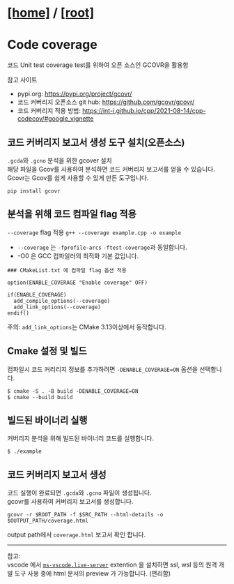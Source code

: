 [[home]](./README.md) / [[root]](../README.md)
===

# Code coverage  

코드 Unit test coverage test를 위하여 오픈 소스인 GCOVR을 활용함  

참고 사이트  
- pypi.org: https://pypi.org/project/gcovr/  
- 코드 커버리지 오픈소스 git hub: https://github.com/gcovr/gcovr/  
- 코드 커버리지 적용 방법: https://int-i.github.io/cpp/2021-08-14/cpp-codecov/#google_vignette
  
## 코드 커버리지 보고서 생성 도구 설치(오픈소스)  
`.gcda`와 `.gcno` 분석을 위한 gcover 설치  
해당 파일을 Gcov를 사용하여 분석하면 코드 커버리지 보고서를 얻을 수 있습니다.  
Gcovr는 Gcov를 쉽게 사용할 수 있게 만든 도구입니다.

```
pip install gcovr
```

## 분석을 위해 코드 컴파일 flag 적용  
`--coverage` flag 적용
    ```
    g++ --coverage example.cpp -o example
     ```
  - `--coverage` 는 `-fprofile-arcs`  `-ftest-coverage`과 동일합니다.  
  - -O0 은 GCC 컴파일러의 최적화 기본 값입니다.  

  ```
  ### CMakeList.txt 에 컴파일 flag 옵션 적용  

  option(ENABLE_COVERAGE "Enable coverage" OFF)

  if(ENABLE_COVERAGE)
    add_compile_options(--coverage)
    add_link_options(--coverage)
  endif()
  ```
  주의: `add_link_options`는 CMake 3.13이상에서 동작합니다.

## Cmake 설정 및 빌드  
컴파일시 코드 커리리지 정보를 추가하려면 `-DENABLE_COVERAGE=ON` 옵션을 선택합니다.
  ```
  $ cmake -S . -B build -DENABLE_COVERAGE=ON
  $ cmake --build build
  ```

## 빌드된 바이너리 실행  
커버리지 분석을 위해 빌드된 바이너리 코드를 실행합니다. 
   ```
   $ ./example
   ```

## 코드 커버리지 보고서 생성  

코드 실행이 완료되면 `.gcda`와 `.gcno` 파일이 생성됩니다.  
gcovr를 사용하여 커버리지 보고서를 생성합니다.  

```
gcovr -r $ROOT_PATH -f $SRC_PATH --html-details -o $OUTPUT_PATH/coverage.html
```

output path에서 `coverage.html` 보고서 확인 합니다.

___
참고:     
vscode 에서 [`ms-vscode.live-server`](https://marketplace.visualstudio.com/items?itemName=ms-vscode.live-server) extention 을 설치하면 ssl, wsl 등의 원격 개발 도구 사용 중에 html 문서의 preview 가 가능합니다. (편리함)  
